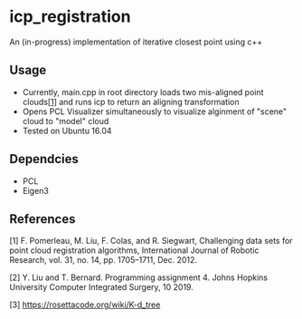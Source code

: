 # icp\_registration

An (in-progress) implementation of iterative closest point using c++

## Usage

* Currently, main.cpp in root directory loads two mis-aligned point clouds[[1]](#1) and runs icp to return an aligning transformation
* Opens PCL Visualizer simultaneously to visualize alginment of "scene" cloud to "model" cloud
* Tested on Ubuntu 16.04 

## Dependcies

* PCL 
* Eigen3 

## References 
<a id="1">[1]</a> 
F. Pomerleau, M. Liu, F. Colas, and R. Siegwart, Challenging data sets for point cloud registration algorithms, International Journal of Robotic Research, vol. 31, no. 14, pp. 1705–1711, Dec. 2012.

<a id="2">[2]</a> 
Y.  Liu  and  T.  Bernard.   Programming  assignment  4. Johns  Hopkins  University  Computer Integrated Surgery, 10 2019.

<a id="3">[3]</a> 
https://rosettacode.org/wiki/K-d_tree
